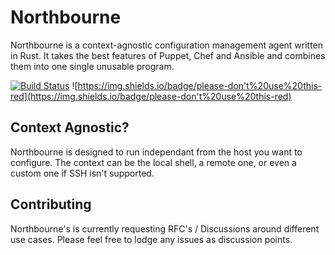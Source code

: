# Northbourne

Northbourne is a context-agnostic configuration management agent written in Rust. It takes the best features of Puppet, Chef and Ansible and combines them into one single unusable program.

[![Build Status](https://travis-ci.com/sifex/northbourne.svg?branch=master)](https://travis-ci.com/sifex/northbourne) ![https://img.shields.io/badge/please-don't%20use%20this-red](https://img.shields.io/badge/please-don't%20use%20this-red)

## Context Agnostic?

Northbourne is designed to run independant from the host you want to configure. The context can be the local shell, a remote one, or even a custom one if SSH isn't supported.

## Contributing

Northbourne's is currently requesting RFC's / Discussions around different use cases. Please feel free to lodge any issues as discussion points.
